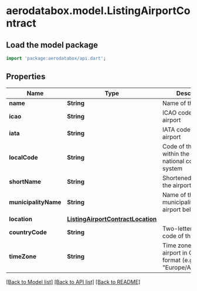 # aerodatabox.model.ListingAirportContract

## Load the model package
```dart
import 'package:aerodatabox/api.dart';
```

## Properties
Name | Type | Description | Notes
------------ | ------------- | ------------- | -------------
**name** | **String** | Name of the airport | 
**icao** | **String** | ICAO code of the airport | [optional] 
**iata** | **String** | IATA code of the airport | [optional] 
**localCode** | **String** | Code of the airport within the local or national codification system | [optional] 
**shortName** | **String** | Shortened name of the airport | [optional] 
**municipalityName** | **String** | Name of the municipality this airport belongs to | [optional] 
**location** | [**ListingAirportContractLocation**](ListingAirportContractLocation.md) |  | [optional] 
**countryCode** | **String** | Two-letter country code of the airport | [optional] 
**timeZone** | **String** | Time zone of the airport in Olson format (e.g. \"Europe/Amsterdam\") | [optional] 

[[Back to Model list]](../README.md#documentation-for-models) [[Back to API list]](../README.md#documentation-for-api-endpoints) [[Back to README]](../README.md)


